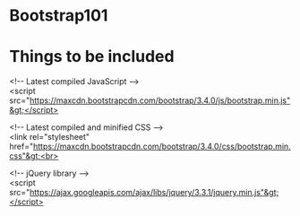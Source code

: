 # Bootstrap101

# Things to be included

&lt;!-- Latest compiled JavaScript --&gt;<br>
&lt;script src="https://maxcdn.bootstrapcdn.com/bootstrap/3.4.0/js/bootstrap.min.js"&gt;</script>

&lt;!-- Latest compiled and minified CSS --&gt;<br>
&lt;link rel="stylesheet" href="https://maxcdn.bootstrapcdn.com/bootstrap/3.4.0/css/bootstrap.min.css"&gt;<br>

&lt;!-- jQuery library --&gt;<br>
&lt;script src="https://ajax.googleapis.com/ajax/libs/jquery/3.3.1/jquery.min.js"&gt;</script><br>


